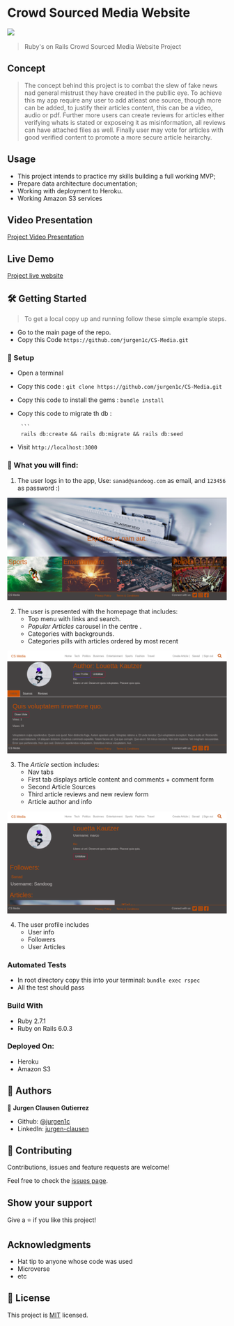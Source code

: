 # Crowd Sourced Media Website


![](https://img.shields.io/badge/Microverse-blueviolet)



> Ruby's on Rails Crowd Sourced Media Website Project 

## Concept
>  The concept behind this project is to combat the slew of fake news nad general mistrust they have created in the publlic eye. To achieve this my app require any user to add atleast one source, though more can be added, to justify their articles content, this can be a video, audio or pdf. Further more users can create reviews for articles either verifying whats is stated or exposeing it as misinformation, all reviews can have attached files as well. Finally user may vote for articles with good verified content to promote a more secure article heirarchy. 
## Usage

- This project intends to practice my skills building a full working MVP;
- Prepare data architecture documentation;
- Working with deployment to Heroku.
- Working Amazon S3 services<br>

## Video Presentation

[Project Video Presentation](https://www.loom.com/share/8e31b4dad9964eaeab5b5325e7bb85e1)

## Live Demo

[Project live website](https://crowd-sourced-media.herokuapp.com/)



   
  
## 🛠 Getting Started

> To get a local copy up and running follow these simple example steps.

- Go to the main page of the repo.
- Copy this Code `https://github.com/jurgen1c/CS-Media.git`




### 📝 Setup

 - Open a terminal
 
 - Copy this code : 
        ```
        git clone https://github.com/jurgen1c/CS-Media.git
        ```
 - Copy this code to install the gems :
         ```
        bundle install
        ```
 - Copy this code to migrate th db :
 
        ```
        rails db:create && rails db:migrate && rails db:seed
               
        
- Visit `http://localhost:3000`

### 📝 What you will find:
  1. The user logs in to the app, Use: `sanad@sandoog.com` as email, and `123456` as password :)
   
![](app/assets/images/home.png)

  2. The user is presented with the homepage that includes:
       - Top menu with links and search.
       - *Popular Articles* carousel in the centre .
       - Categories with backgrounds.
       - Categories pills with articles ordered by most recent

![](app/assets/images/article.png)
    
  3. The *Article* section includes:
       - Nav tabs
       - First tab displays article content and comments + comment form
       - Second Article Sources
       - Third article reviews and new review form
       - Article author and info

![](app/assets/images/user.png)

  4. The user profile includes
       - User info
       - Followers
       - User Articles
   
### Automated Tests

- In root directory copy this into your terminal:
            ```
           bundle exec rspec
            ```
- All the test should pass   

### Build With

- Ruby 2.7.1
- Ruby on Rails 6.0.3

### Deployed On:
- Heroku
- Amazon S3         

## 👤 Authors


👤 **Jurgen Clausen Gutierrez**

- Github: [@jurgen1c](https://github.com/jurgen1c)
- LinkedIn: [jurgen-clausen](https://www.linkedin.com/in/jurgen-clausen-2740061a9/)


## 🤝 Contributing

Contributions, issues and feature requests are welcome!

Feel free to check the [issues page](issues/).

## Show your support

Give a ⭐️ if you like this project!

## Acknowledgments

- Hat tip to anyone whose code was used
- Microverse
- etc

## 📝 License

This project is [MIT](lic.url) licensed.
